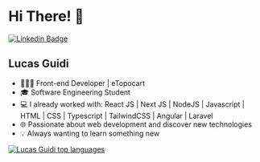 
<h1>Hi There! 👋</h1>

[![Linkedin Badge](https://img.shields.io/badge/-LinkedIn-facc14?style=flat-square&logo=Linkedin&logoColor=black&link=https://www.linkedin.com/in/lucasrguidi/)](https://www.linkedin.com/in/lucasrguidi/)


## Lucas Guidi
- 🧑🏻‍💻 Front-end Developer | eTopocart
- 🎓 Software Engineering Student
- 💻 I already worked with: React JS | Next JS | NodeJS  | Javascript | HTML | CSS | Typescript | TailwindCSS | Angular | Laravel
- 🌐 Passionate about web development and discover new technologies
- 💡 Always wanting to learn something new

<div align="left">
  
[![Lucas Guidi top languages](https://github-readme-stats.vercel.app/api/top-langs/?username=lucasrguidi&theme=red-white)](https://github.com/lucasrguidi/github-readme-stats)
  
 </div>

